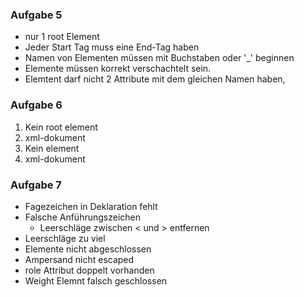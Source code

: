 ### Aufgabe 5
- nur 1 root Element
- Jeder Start Tag muss eine End-Tag haben
- Namen von Elementen müssen mit Buchstaben oder '_' beginnen
- Elemente müssen korrekt verschachtelt sein.
- Elemtent darf nicht 2 Attribute mit dem gleichen Namen haben,

### Aufgabe 6
1. Kein root element
2. xml-dokument
3. Kein element
4. xml-dokument

### Aufgabe 7
- Fagezeichen in Deklaration fehlt
- Falsche Anführungszeichen
  - Leerschläge zwischen < und > entfernen
- Leerschläge zu viel
- Elemente nicht abgeschlossen
- Ampersand nicht escaped
- role Attribut doppelt vorhanden
- Weight Elemnt falsch geschlossen